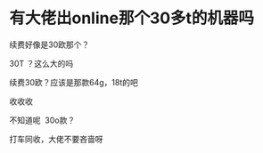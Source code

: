 # 有大佬出online那个30多t的机器吗


续费好像是30欧那个？

30T ？这么大的吗

续费30欧？应该是那款64g，18t的吧

收收收

不知道呢&nbsp;&nbsp;30o款？<img id="aimg_EzJD0" onclick="zoom(this, this.src, 0, 0, 0)" class="zoom" src="https://cdn.jsdelivr.net/gh/hishis/forum-master/public/images/patch.gif" onmouseover="img_onmouseoverfunc(this)" onload="thumbImg(this)" border="0" alt="" />

打车同收，大佬不要吝啬呀
